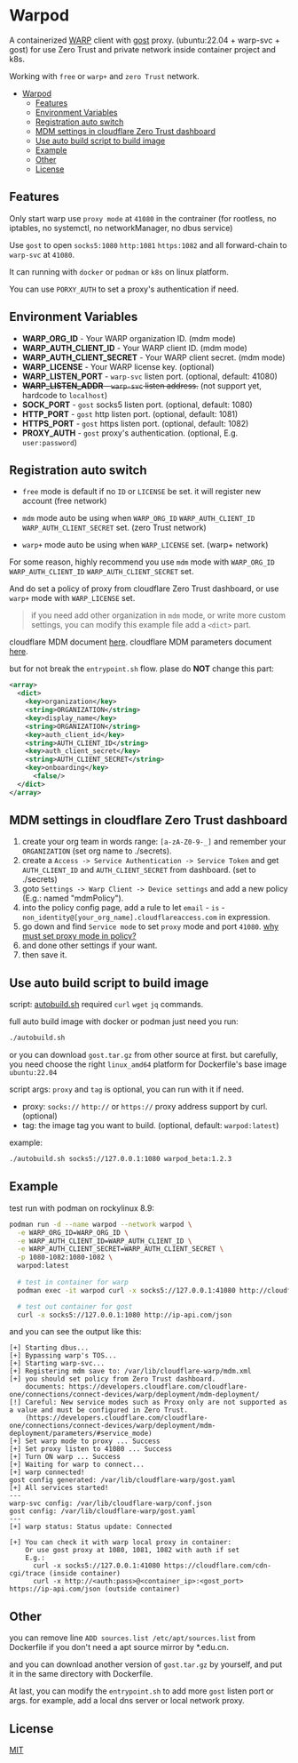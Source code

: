 # Warpod

A containerized [WARP](https://developers.cloudflare.com/cloudflare-one/connections/connect-devices/warp) client with [gost](https://github.com/go-gost/gost) proxy. (ubuntu:22.04 + warp-svc + gost) for use Zero Trust and private network inside container project and k8s.

Working with `free` or `warp+` and `zero Trust` network.

- [Warpod](#warpod)
  - [Features](#features)
  - [Environment Variables](#environment-variables)
  - [Registration auto switch](#registration-auto-switch)
  - [MDM settings in cloudflare Zero Trust dashboard](#mdm-settings-in-cloudflare-zero-trust-dashboard)
  - [Use auto build script to build image](#use-auto-build-script-to-build-image)
  - [Example](#example)
  - [Other](#other)
  - [License](#license)

## Features

Only start warp use `proxy mode` at `41080` in the contrainer (for rootless, no iptables, no systemctl, no networkManager, no dbus service)

Use `gost` to open `socks5:1080` `http:1081` `https:1082` and all forward-chain to `warp-svc` at `41080`.

It can running with `docker` or `podman` or `k8s` on linux platform.

You can use `PORXY_AUTH` to set a proxy's authentication if need.

## Environment Variables

- **WARP_ORG_ID** - Your WARP organization ID. (mdm mode)
- **WARP_AUTH_CLIENT_ID** - Your WARP client ID. (mdm mode)
- **WARP_AUTH_CLIENT_SECRET** - Your WARP client secret. (mdm mode)
- **WARP_LICENSE** - Your WARP license key. (optional)
- **WARP_LISTEN_PORT** - `warp-svc` listen port. (optional, default: 41080)
- ~~**WARP_LISTEN_ADDR** - `warp-svc` listen address.~~ (not support yet, hardcode to `localhost`)
- **SOCK_PORT** - `gost` socks5 listen port. (optional, default: 1080)
- **HTTP_PORT** - `gost` http listen port. (optional, default: 1081)
- **HTTPS_PORT** - `gost` https listen port. (optional, default: 1082)
- **PROXY_AUTH** - `gost` proxy's authentication. (optional, E.g. `user:password`)

## Registration auto switch

- `free` mode is default if no `ID` or `LICENSE` be set. it will register new account (free network)

- `mdm` mode auto be using when `WARP_ORG_ID` `WARP_AUTH_CLIENT_ID` `WARP_AUTH_CLIENT_SECRET` set. (zero Trust network)

- `warp+` mode auto be using when `WARP_LICENSE` set. (warp+ network)

For some reason, highly recommend you use `mdm` mode with `WARP_ORG_ID` `WARP_AUTH_CLIENT_ID` `WARP_AUTH_CLIENT_SECRET` set.

And do set a policy of proxy from cloudflare Zero Trust dashboard, or use `warp+` mode with `WARP_LICENSE` set.

> if you need add other organization in `mdm` mode, or write more custom settings, you can modify this example file add a `<dict>` part.

cloudflare MDM document [here](https://developers.cloudflare.com/cloudflare-one/connections/connect-devices/warp/deployment/mdm-deployment/). cloudflare MDM parameters document [here](https://developers.cloudflare.com/cloudflare-one/connections/connect-devices/warp/deployment/mdm-deployment/parameters/#service_mode).

but for not break the `entrypoint.sh` flow. plase do **NOT** change this part:

```xml
<array>
  <dict>
    <key>organization</key>
    <string>ORGANIZATION</string>
    <key>display_name</key>
    <string>ORGANIZATION</string>
    <key>auth_client_id</key>
    <string>AUTH_CLIENT_ID</string>
    <key>auth_client_secret</key>
    <string>AUTH_CLIENT_SECRET</string>
    <key>onboarding</key>
	  <false/>
  </dict>
</array>
```

## MDM settings in cloudflare Zero Trust dashboard

1. create your org team in words range: `[a-zA-Z0-9-_]` and remember your `ORGANIZATION` (set org name to ./secrets).
2. create a `Access -> Service Authentication -> Service Token` and get `AUTH_CLIENT_ID` and `AUTH_CLIENT_SECRET` from dashboard. (set to ./secrets)
3. goto `Settings -> Warp Client -> Device settings` and add a new policy (E.g.: named "mdmPolicy").
4. into the policy config page, add a rule to let `email` - `is` - `non_identity@[your_org_name].cloudflareaccess.com` in expression.
5. go down and find `Service mode` to set `proxy` mode and port `41080`. [why must set proxy mode in policy?](https://developers.cloudflare.com/cloudflare-one/connections/connect-devices/warp/deployment/mdm-deployment/parameters/#service_mode)
6. and done other settings if your want.
7. then save it.


## Use auto build script to build image

script: [autobuild.sh](./autobuild.sh) required `curl` `wget` `jq` commands.

full auto build image with docker or podman just need you run:

```sh
./autobuild.sh
```

or you can download `gost.tar.gz` from other source at first. but carefully, you need choose the right `linux_amd64` platform for Dockerfile's base image `ubuntu:22.04`

script args: `proxy` and `tag` is optional, you can run with it if need.

- proxy: `socks://` `http://` or `https://` proxy address support by curl. (optional)
- tag: the image tag you want to build. (optional, default: `warpod:latest`)

example:
```sh
./autobuild.sh socks5://127.0.0.1:1080 warpod_beta:1.2.3
```

## Example

test run with podman on rockylinux 8.9:

```sh
podman run -d --name warpod --network warpod \
  -e WARP_ORG_ID=WARP_ORG_ID \
  -e WARP_AUTH_CLIENT_ID=WARP_AUTH_CLIENT_ID \
  -e WARP_AUTH_CLIENT_SECRET=WARP_AUTH_CLIENT_SECRET \
  -p 1080-1082:1080-1082 \
  warpod:latest
  
  # test in container for warp
  podman exec -it warpod curl -x socks5://127.0.0.1:41080 http://cloudflare.com/cdn-cgi/trace

  # test out container for gost
  curl -x socks5://127.0.0.1:1080 http://ip-api.com/json
```

and you can see the output like this:

```text
[+] Starting dbus...
[+] Bypassing warp's TOS...
[+] Starting warp-svc...
[+] Registering mdm save to: /var/lib/cloudflare-warp/mdm.xml
[+] you should set policy from Zero Trust dashboard.
    documents: https://developers.cloudflare.com/cloudflare-one/connections/connect-devices/warp/deployment/mdm-deployment/
[!] Careful: New service modes such as Proxy only are not supported as a value and must be configured in Zero Trust.
    (https://developers.cloudflare.com/cloudflare-one/connections/connect-devices/warp/deployment/mdm-deployment/parameters/#service_mode)
[+] Set warp mode to proxy ... Success
[+] Set proxy listen to 41080 ... Success
[+] Turn ON warp ... Success
[+] Waiting for warp to connect...
[+] warp connected!
gost config generated: /var/lib/cloudflare-warp/gost.yaml
[+] All services started!
---
warp-svc config: /var/lib/cloudflare-warp/conf.json
gost config: /var/lib/cloudflare-warp/gost.yaml
---
[+] warp status: Status update: Connected

[+] You can check it with warp local proxy in container:
    Or use gost proxy at 1080, 1081, 1082 with auth if set
    E.g.:
      curl -x socks5://127.0.0.1:41080 https://cloudflare.com/cdn-cgi/trace (inside container)
      curl -x http://<auth:pass>@<container_ip>:<gost_port> https://ip-api.com/json (outside container)
```

## Other

you can remove line `ADD sources.list /etc/apt/sources.list` from Dockerfile if you don't need a apt source mirror by *.edu.cn.

and you can download another version of `gost.tar.gz` by yourself, and put it in the same directory with Dockerfile.

At last, you can modify the `entrypoint.sh` to add more `gost` listen port or args. for example, add a local dns server or local network proxy.

## License

[MIT](./LICENSE)

